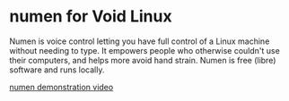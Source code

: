 # numen for Void Linux

Numen is voice control letting you have full control of a Linux machine without needing to type. It empowers people who otherwise couldn't use their computers, and helps more avoid hand strain. Numen is free (libre) software and runs locally.

[numen demonstration video](https://github.com/th0razin3/vur/assets/158844949/621d7202-06fd-4ba0-b416-97ba1f1e02ae)


